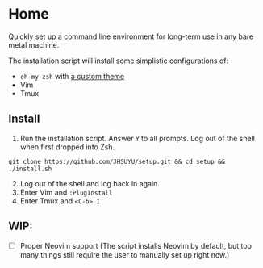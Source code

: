 # Home
Quickly set up a command line environment for long-term use in any bare metal machine.

The installation script will install some simplistic configurations of:
- `oh-my-zsh` with [a custom theme](https://github.com/KevinRSX/home/blob/master/.oh-my-zsh/kevin.zsh-theme)
- Vim
- Tmux


## Install
1. Run the installation script. Answer `Y` to all prompts. Log out of the shell when first dropped into Zsh.
```
git clone https://github.com/JHSUYU/setup.git && cd setup && ./install.sh 
``` 
2. Log out of the shell and log back in again.
3. Enter Vim and `:PlugInstall`
4. Enter Tmux and `<C-b> I`


## WIP:
- [ ] Proper Neovim support (The script installs Neovim by default, but too many things still require the user to manually set up right now.)
